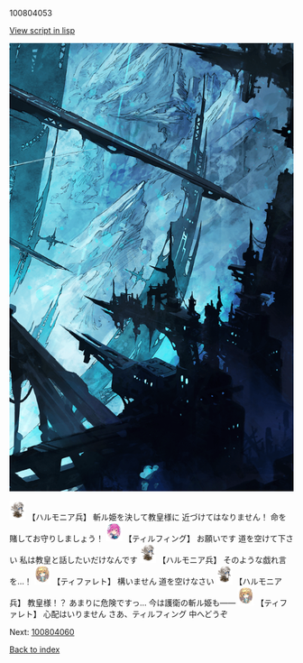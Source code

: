 100804053

[View script in lisp](../scripts/100804053.txt)

![underground_world_2.png](../images/backgrounds/underground_world_2.png)

<img src="../images/units/3810001.png" alt="3810001.png" height="34"/>
【ハルモニア兵】
斬ル姫を決して教皇様に
近づけてはなりません！
命を賭してお守りしましょう！

<img src="../images/units/3101411.png" alt="3101411.png" height="34"/>
【ティルフィング】
お願いです
道を空けて下さい
私は教皇と話したいだけなんです

<img src="../images/units/3810001.png" alt="3810001.png" height="34"/>
【ハルモニア兵】
そのような戯れ言を…！

<img src="../images/units/3503211.png" alt="3503211.png" height="34"/>
【ティファレト】
構いません
道を空けなさい

<img src="../images/units/3810001.png" alt="3810001.png" height="34"/>
【ハルモニア兵】
教皇様！？
あまりに危険ですっ…
今は護衛の斬ル姫も――

<img src="../images/units/3503211.png" alt="3503211.png" height="34"/>
【ティファレト】
心配はいりません
さあ、ティルフィング
中へどうぞ

Next: [100804060](100804060.md)

[Back to index](index.md)
